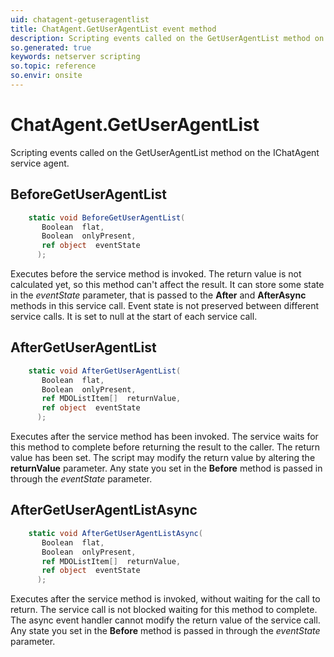 ```yaml
---
uid: chatagent-getuseragentlist
title: ChatAgent.GetUserAgentList event method
description: Scripting events called on the GetUserAgentList method on the ChatAgent service agent.
so.generated: true
keywords: netserver scripting
so.topic: reference
so.envir: onsite
---
```

# ChatAgent.GetUserAgentList

Scripting events called on the <see cref='M:IChatAgent.GetUserAgentList'>GetUserAgentList</see> method on the <see cref='IChatAgent'>IChatAgent</see>  service agent.

## BeforeGetUserAgentList
```cs
    static void BeforeGetUserAgentList(
       Boolean  flat,
       Boolean  onlyPresent,
       ref object  eventState
      );
```
Executes before the service method is invoked.
The return value is not calculated yet, so this method can't affect the result.
It can store some state in the *eventState* parameter, that is passed to the **After** and **AfterAsync** methods in this service call.
Event state is not preserved between different service calls. It is set to null at the start of each service call.
## AfterGetUserAgentList
```cs
    static void AfterGetUserAgentList(
       Boolean  flat,
       Boolean  onlyPresent,
       ref MDOListItem[]  returnValue,
       ref object  eventState
      );
```
Executes after the service method has been invoked. The service waits for this method to complete before returning the result to the caller.
The return value has been set. The script may modify the return value by altering the **returnValue** parameter.
Any state you set in the **Before** method is passed in through the *eventState* parameter.
## AfterGetUserAgentListAsync
```cs
    static void AfterGetUserAgentListAsync(
       Boolean  flat,
       Boolean  onlyPresent,
       ref MDOListItem[]  returnValue,
       ref object  eventState
      );
```
Executes after the service method is invoked, without waiting for the call to return.
The service call is not blocked waiting for this method to complete.
The async event handler cannot modify the return value of the service call.
Any state you set in the **Before** method is passed in through the *eventState* parameter.

